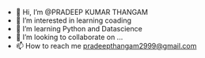 - 👋 Hi, I’m @PRADEEP KUMAR THANGAM
- 👀 I’m interested in learning coading
- 🌱 I’m learning Python and Datascience
- 💞️ I’m looking to collaborate on ...
- 📫 How to reach me pradeepthangam2999@gmail.com

<!---
PRADEEP2911/PRADEEP2911 is a ✨ special ✨ repository because its `README.md` (this file) appears on your GitHub profile.
You can click the Preview link to take a look at your changes.
--->
